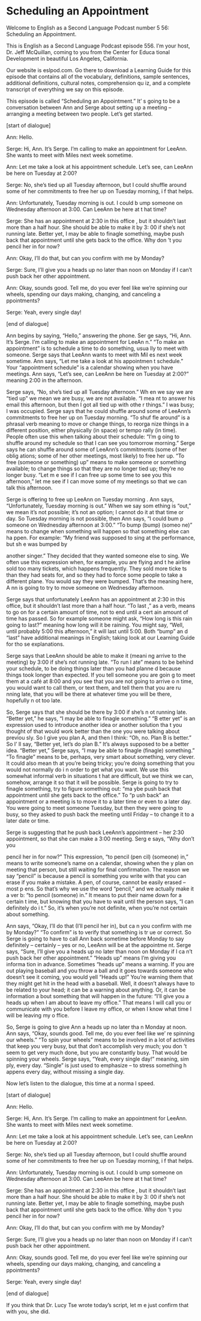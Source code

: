 # Scheduling an Appointment

Welcome to English as a Second Language Podcast number 5 56: Scheduling an Appointment.

This is English as a Second Language Podcast episode 556.  I’m your host, Dr. Jeff McQuillan, coming to you from the Center for Educa tional Development in beautiful Los Angeles, California.

Our website is eslpod.com.  Go there to download a Learning Guide for this episode that contains all of the vocabulary, definitions, sample sentences, additional definitions, cultural notes, comprehension qu iz, and a complete transcript of everything we say on this episode.

This episode is called “Scheduling an Appointment.”  It’ s going to be a conversation between Ann and Serge about setting up a meeting – arranging a meeting between two people.  Let’s get started.

[start of dialogue]

Ann:  Hello.

Serge:  Hi, Ann.  It’s Serge.  I’m calling to make an  appointment for LeeAnn.  She wants to meet with Miles next week sometime.

Ann:  Let me take a look at his appointment schedule.  Let’s see, can LeeAnn be here on Tuesday at 2:00?

Serge:  No, she’s tied up all Tuesday afternoon, but I could shuffle around some of her commitments to free her up on Tuesday morning, i f that helps.

Ann:  Unfortunately, Tuesday morning is out.  I could b ump someone on Wednesday afternoon at 3:00.  Can LeeAnn be here at t hat time?

Serge:  She has an appointment at 2:30 in this office , but it shouldn’t last more than a half hour.  She should be able to make it by 3: 00 if she’s not running late. Better yet, I may be able to finagle something, maybe push back that appointment until she gets back to the office.  Why don ’t you pencil her in for now?

Ann:  Okay, I’ll do that, but can you confirm with me by Monday?

 Serge:  Sure, I’ll give you a heads up no later than noon on Monday if I can’t push back her other appointment.

Ann:  Okay, sounds good.  Tell me, do you ever feel like we’re spinning our wheels, spending our days making, changing, and canceling a ppointments?

Serge:  Yeah, every single day!

[end of dialogue]

Ann begins by saying, “Hello,” answering the phone.  Ser ge says, “Hi, Ann.  It’s Serge.  I’m calling to make an appointment for LeeAn n.”  “To make an appointment” is to schedule a time to do something, usua lly to meet with someone.  Serge says that LeeAnn wants to meet with Mil es next week sometime.  Ann says, “Let me take a look at his appointmen t schedule.”  Your “appointment schedule” is a calendar showing when you have  meetings.  Ann says, “Let’s see, can LeeAnn be here on Tuesday at 2:00?” meaning 2:00 in the afternoon.

Serge says, “No, she’s tied up all Tuesday afternoon.”  Wh en we say we are “tied up” we mean we are busy, we are not available.  “I mea nt to answer his email this afternoon, but then I got all tied up with othe r things.”  I was busy; I was occupied.  Serge says that he could shuffle around some of  LeeAnn’s commitments to free her up on Tuesday morning.  “To shuf fle around” is a phrasal verb meaning to move or change things, to reorga nize things in a different position, either physically (in space) or tempo rally (in time).  People often use this when talking about their schedule: “I’m g oing to shuffle around my schedule so that I can see you tomorrow morning.”  Serge says he can shuffle around some of LeeAnn’s commitments (some of her oblig ations; some of her other meetings, most likely) to free her up.  “To free (someone or something) up” means to make someone or something available; to change things so that they are no longer tied up; they’re no longer busy.  “Let m e see if I can free up some time to see you this afternoon,” let me see if I can move  some of my meetings so that we can talk this afternoon.

Serge is offering to free up LeeAnn on Tuesday morning .  Ann says, “Unfortunately, Tuesday morning is out.”  When we say som ething is “out,” we mean it’s not possible; it’s not an option; I cannot do it at that time or day.  So Tuesday morning is not possible, then Ann says, “I could bum p someone on Wednesday afternoon at 3:00.”  “To bump (bump) (someo ne)” means to change when something will happen so that something else can ha ppen.  For example: “My friend was supposed to sing at the performance, but sh e was bumped by

 another singer.”  They decided that they wanted someone else to sing.  We often use this expression when, for example, you are flying and t he airline sold too many tickets, which happens frequently.  They sold more ticke ts than they had seats for, and so they had to force some people to take a different plane.  You would say they were bumped.  That’s the meaning here, A nn is going to try to move someone on Wednesday afternoon.

Serge says that unfortunately LeeAnn has an appointment at 2:30 in this office, but it shouldn’t last more than a half hour.  “To last ,” as a verb, means to go on for a certain amount of time, not to end until a cert ain amount of time has passed. So for example someone might ask, “How long is this rain going to last?” meaning how long will it be raining.  You might say, “Well, until probably 5:00 this afternoon,” it will last until 5:00.  Both “bump” an d “last” have additional meanings in English; taking look at our Learning Guide for tho se explanations.

Serge says that LeeAnn should be able to make it (meani ng arrive to the meeting) by 3:00 if she’s not running late.  “To run l ate” means to be behind your schedule, to be doing things later than you had planne d because things took longer than expected.  If you tell someone you are goin g to meet them at a café at 8:00 and you see that you are not going to arrive o n time, you would want to call them, or text them, and tell them that you are ru nning late, that you will be there at whatever time you will be there, hopefully n ot too late.

So, Serge says that she should be there by 3:00 if she’s n ot running late.  “Better yet,” he says, “I may be able to finagle something.”  “B etter yet” is an expression used to introduce another idea or another solution tha t you thought of that would work better than the one you were talking about previou sly.  So I give you plan A, and then I think: “Oh, no.  Plan B is better.”  So I’ ll say, “Better yet, let’s do plan B.”  It’s always supposed to be a better idea.  “Better yet,” Serge says, “I may be able to finagle (finagle) something.”  “To finagle”  means to be, perhaps, very smart about something, very clever.  It could also mean th at you’re being tricky; you’re doing something that you would not normally do i n order to get what you want.  We use this somewhat informal verb in situations t hat are difficult, but we think we can, somehow, arrange it so that it will be possible.  Serge is going to try to finagle something, try to figure something out: “ma ybe push back that appointment until she gets back to the office.”  To “p ush back” an appointment or a meeting is to move it to a later time or even to a later day.  You were going to meet someone Tuesday, but then they were going to busy, so  they asked to push back the meeting until Friday – to change it to a later date or time.

Serge is suggesting that he push back LeeAnn’s appointment  – her 2:30 appointment, so that she can make a 3:00 meeting.  Serg e says, “Why don’t you

 pencil her in for now?”  This expression, “to pencil (pen cil) (someone) in,” means to write someone’s name on a calendar, showing when the y plan on meeting that person, but still waiting for final confirmation.  The  reason we say “pencil” is because a pencil is something you write with that you can erase if you make a mistake.  A pen, of course, cannot be easily erased – most p ens.  So that’s why we use the word “pencil,” and we actually make it a ver b: “to pencil (someone) in.”  It means to put their name down for a certain t ime, but knowing that you have to wait until the person says, “I can definitely do i t.”  So, it’s when you’re not definite, when you’re not certain about something.

Ann says, “Okay, I’ll do that (I’ll pencil her in), but ca n you confirm with me by Monday?”  “To confirm” is to verify that something is tr ue or correct.  So Serge is going to have to call Ann back sometime before Monday to  say definitely – certainly – yes or no, LeeAnn will be at the appointme nt.  Serge says, “Sure, I’ll give you a heads up no later than noon on Monday if I ca n’t push back her other appointment.”  “Heads up” means I’m giving you informa tion in advance. Sometimes “heads up” means a warning.  If you are out playing baseball and you throw a ball and it goes towards someone who doesn’t see  it coming, you would yell “Heads up!”  You’re warning them that they might get hit in the head with a baseball.  Well, it doesn’t always have to be related to  your head; it can be a warning about anything.  Or, it can be information a bout something that will happen in the future: “I’ll give you a heads up when I  am about to leave my office.”  That means I will call you or communicate with  you before I leave my office, or when I know what time I will be leaving my o ffice.

So, Serge is going to give Ann a heads up no later tha n Monday at noon.  Ann says, “Okay, sounds good.  Tell me, do you ever feel like we’ re spinning our wheels.”  “To spin your wheels” means to be involved in a lot of activities that keep you very busy, but that don’t accomplish very much; you don ’t seem to get very much done, but you are constantly busy.  That would be  spinning your wheels.  Serge says, “Yeah, every single day!” meaning, sim ply, every day. “Single” is just used to emphasize – to stress something h appens every day, without missing a single day.

Now let’s listen to the dialogue, this time at a norma l speed.

[start of dialogue]

Ann:  Hello.

Serge:  Hi, Ann.  It’s Serge.  I’m calling to make an  appointment for LeeAnn.  She wants to meet with Miles next week sometime.

 Ann:  Let me take a look at his appointment schedule.  Let’s see, can LeeAnn be here on Tuesday at 2:00?

Serge:  No, she’s tied up all Tuesday afternoon, but I could shuffle around some of her commitments to free her up on Tuesday morning, i f that helps.

Ann:  Unfortunately, Tuesday morning is out.  I could b ump someone on Wednesday afternoon at 3:00.  Can LeeAnn be here at t hat time?

Serge:  She has an appointment at 2:30 in this office , but it shouldn’t last more than a half hour.  She should be able to make it by 3: 00 if she’s not running late. Better yet, I may be able to finagle something, maybe push back that appointment until she gets back to the office.  Why don ’t you pencil her in for now?

Ann:  Okay, I’ll do that, but can you confirm with me by Monday?

Serge:  Sure, I’ll give you a heads up no later than noon on Monday if I can’t push back her other appointment.

Ann:  Okay, sounds good.  Tell me, do you ever feel like we’re spinning our wheels, spending our days making, changing, and canceling a ppointments?

Serge:  Yeah, every single day!

[end of dialogue]

If you think that Dr. Lucy Tse wrote today’s script, let m e just confirm that with you, she did.





